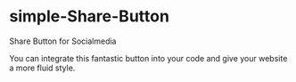 # simple-Share-Button
Share Button for Socialmedia

You can integrate this fantastic button into your code and give your website a more fluid style.

